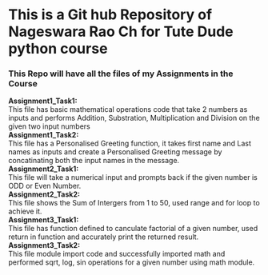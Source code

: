<h1> This is a Git hub Repository of Nageswara Rao Ch for Tute Dude python course</h1>

<h3> This Repo will have all the files of my Assignments in the Course</h3>

<b> Assignment1_Task1: </b> 
<br>This file has basic mathematical operations code that take 2 numbers as inputs and performs Addition, Substration, Multiplication and Division on the given two input numbers
<br><b> Assignment1_Task2: </b> 
<br>This file has a Personalised Greeting function, it takes first name and Last names as inputs and create a Personalised Greeting message by concatinating both the input names in the message.
<br> <b> Assignment2_Task1: </b> 
<br>This file will take a numerical input and prompts back if the given number is ODD or Even Number.
<br><b> Assignment2_Task2: </b> 
<br>This file shows the Sum of Intergers from 1 to 50, used range and for loop to achieve it.
<br> <b> Assignment3_Task1: </b> 
<br>This file has function defined to canculate factorial of a given number, used return in function and accurately print the returned result.
<br><b> Assignment3_Task2: </b> 
<br>This file module import code and successfully imported math and performed sqrt, log, sin operations for a given number using math module.

